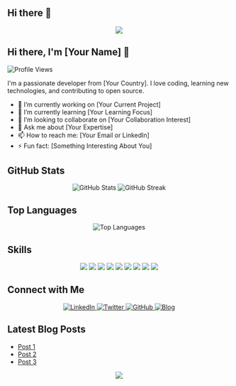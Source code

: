 ## Hi there 👋

<!-- Profile Header -->
<p align="center">
  <img src="https://readme-typing-svg.herokuapp.com?color=%2336BCF7&lines=Welcome+to+my+GitHub+Profile!;I'm+a+Software+Developer;I+love+coding+and+collaboration!;Let's+connect+%F0%9F%91%8B" />
</p>

<!-- Introduction -->
## Hi there, I'm [Your Name] 👋

![Profile Views](https://komarev.com/ghpvc/?username=yourusername&color=blue)

I'm a passionate developer from [Your Country]. I love coding, learning new technologies, and contributing to open source.

- 🔭 I’m currently working on [Your Current Project]
- 🌱 I’m currently learning [Your Learning Focus]
- 👯 I’m looking to collaborate on [Your Collaboration Interest]
- 💬 Ask me about [Your Expertise]
- 📫 How to reach me: [Your Email or LinkedIn]
- ⚡ Fun fact: [Something Interesting About You]

<!-- GitHub Stats -->
## GitHub Stats

<p align="center">
  <img src="https://github-readme-stats.vercel.app/api?username=yourusername&show_icons=true&theme=radical" alt="GitHub Stats" />
  <img src="https://github-readme-streak-stats.herokuapp.com/?user=yourusername&theme=radical" alt="GitHub Streak" />
</p>

<!-- Top Languages -->
## Top Languages

<p align="center">
  <img src="https://github-readme-stats.vercel.app/api/top-langs/?username=yourusername&layout=compact&theme=radical" alt="Top Languages" />
</p>

<!-- Skills -->
## Skills

<p align="center">
  <img src="https://img.shields.io/badge/-JavaScript-05122A?style=flat&logo=javascript" />
  <img src="https://img.shields.io/badge/-Python-05122A?style=flat&logo=python" />
  <img src="https://img.shields.io/badge/-Java-05122A?style=flat&logo=java" />
  <img src="https://img.shields.io/badge/-React-05122A?style=flat&logo=react" />
  <img src="https://img.shields.io/badge/-Node.js-05122A?style=flat&logo=node.js" />
  <img src="https://img.shields.io/badge/-HTML5-05122A?style=flat&logo=html5" />
  <img src="https://img.shields.io/badge/-CSS3-05122A?style=flat&logo=css3" />
  <img src="https://img.shields.io/badge/-Git-05122A?style=flat&logo=git" />
  <img src="https://img.shields.io/badge/-GitHub-05122A?style=flat&logo=github" />
</p>

<!-- Connect with me -->
## Connect with Me

<p align="center">
  <a href="https://www.linkedin.com/in/yourusername" target="_blank">
    <img src="https://img.shields.io/badge/-LinkedIn-blue?style=flat&logo=Linkedin&logoColor=white" alt="LinkedIn">
  </a>
  <a href="https://twitter.com/yourusername" target="_blank">
    <img src="https://img.shields.io/badge/-Twitter-1DA1F2?style=flat&logo=Twitter&logoColor=white" alt="Twitter">
  </a>
  <a href="https://github.com/yourusername" target="_blank">
    <img src="https://img.shields.io/badge/-GitHub-333?style=flat&logo=GitHub&logoColor=white" alt="GitHub">
  </a>
  <a href="https://yourblog.com" target="_blank">
    <img src="https://img.shields.io/badge/-Blog-FF5722?style=flat&logo=Blogger&logoColor=white" alt="Blog">
  </a>
</p>

<!-- Latest Blog Posts -->
## Latest Blog Posts

<!-- BLOG-POST-LIST:START -->
- [Post 1](https://yourblog.com/post1)
- [Post 2](https://yourblog.com/post2)
- [Post 3](https://yourblog.com/post3)
<!-- BLOG-POST-LIST:END -->

<!-- Profile Footer -->
<p align="center">
  <img src="https://readme-typing-svg.herokuapp.com?color=%2336BCF7&lines=Thanks+for+visiting!;Have+a+great+day!+%F0%9F%98%8A" />
</p>
